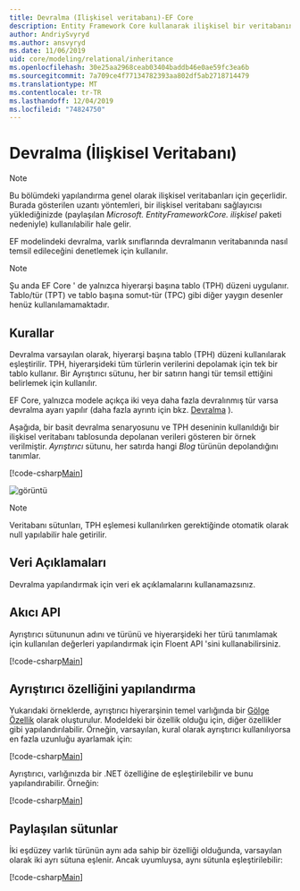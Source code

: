 ```yaml
---
title: Devralma (Ilişkisel veritabanı)-EF Core
description: Entity Framework Core kullanarak ilişkisel bir veritabanında varlık türü devralmayı yapılandırma
author: AndriySvyryd
ms.author: ansvyryd
ms.date: 11/06/2019
uid: core/modeling/relational/inheritance
ms.openlocfilehash: 30e25aa2968ceab03404baddb46e0ae59fc3ea6b
ms.sourcegitcommit: 7a709ce4f77134782393aa802df5ab2718714479
ms.translationtype: MT
ms.contentlocale: tr-TR
ms.lasthandoff: 12/04/2019
ms.locfileid: "74824750"
---
```

# <a name="inheritance-relational-database"></a>Devralma (İlişkisel Veritabanı)

> [!NOTE]  
> Bu bölümdeki yapılandırma genel olarak ilişkisel veritabanları için geçerlidir. Burada gösterilen uzantı yöntemleri, bir ilişkisel veritabanı sağlayıcısı yüklediğinizde (paylaşılan *Microsoft. EntityFrameworkCore. ilişkisel* paketi nedeniyle) kullanılabilir hale gelir.

EF modelindeki devralma, varlık sınıflarında devralmanın veritabanında nasıl temsil edileceğini denetlemek için kullanılır.

> [!NOTE]  
> Şu anda EF Core ' de yalnızca hiyerarşi başına tablo (TPH) düzeni uygulanır. Tablo/tür (TPT) ve tablo başına somut-tür (TPC) gibi diğer yaygın desenler henüz kullanılamamaktadır.

## <a name="conventions"></a>Kurallar

Devralma varsayılan olarak, hiyerarşi başına tablo (TPH) düzeni kullanılarak eşleştirilir. TPH, hiyerarşideki tüm türlerin verilerini depolamak için tek bir tablo kullanır. Bir Ayrıştırıcı sütunu, her bir satırın hangi tür temsil ettiğini belirlemek için kullanılır.

EF Core, yalnızca modele açıkça iki veya daha fazla devralınmış tür varsa devralma ayarı yapılır (daha fazla ayrıntı için bkz. [Devralma](../inheritance.md) ).

Aşağıda, bir basit devralma senaryosunu ve TPH deseninin kullanıldığı bir ilişkisel veritabanı tablosunda depolanan verileri gösteren bir örnek verilmiştir. *Ayrıştırıcı* sütunu, her satırda hangi *Blog* türünün depolandığını tanımlar.

[!code-csharp[Main](../../../../samples/core/Modeling/Conventions/InheritanceDbSets.cs#Model)]

![görüntü](_static/inheritance-tph-data.png)

>[!NOTE]
> Veritabanı sütunları, TPH eşlemesi kullanılırken gerektiğinde otomatik olarak null yapılabilir hale getirilir.

## <a name="data-annotations"></a>Veri Açıklamaları

Devralma yapılandırmak için veri ek açıklamalarını kullanamazsınız.

## <a name="fluent-api"></a>Akıcı API

Ayrıştırıcı sütununun adını ve türünü ve hiyerarşideki her türü tanımlamak için kullanılan değerleri yapılandırmak için Floent API 'sini kullanabilirsiniz.

[!code-csharp[Main](../../../../samples/core/Modeling/FluentAPI/InheritanceTPHDiscriminator.cs#Inheritance)]

## <a name="configuring-the-discriminator-property"></a>Ayrıştırıcı özelliğini yapılandırma

Yukarıdaki örneklerde, ayrıştırıcı hiyerarşinin temel varlığında bir [Gölge Özellik](xref:core/modeling/shadow-properties) olarak oluşturulur. Modeldeki bir özellik olduğu için, diğer özellikler gibi yapılandırılabilir. Örneğin, varsayılan, kural olarak ayrıştırıcı kullanılıyorsa en fazla uzunluğu ayarlamak için:

[!code-csharp[Main](../../../../samples/core/Modeling/FluentAPI/DefaultDiscriminator.cs#DiscriminatorConfiguration)]

Ayrıştırıcı, varlığınızda bir .NET özelliğine de eşleştirilebilir ve bunu yapılandırabilir. Örneğin:

[!code-csharp[Main](../../../../samples/core/Modeling/FluentAPI/NonShadowDiscriminator.cs#NonShadowDiscriminator)]

## <a name="shared-columns"></a>Paylaşılan sütunlar

İki eşdüzey varlık türünün aynı ada sahip bir özelliği olduğunda, varsayılan olarak iki ayrı sütuna eşlenir. Ancak uyumluysa, aynı sütunla eşleştirilebilir:

[!code-csharp[Main](../../../../samples/core/Modeling/FluentAPI/SharedTPHColumns.cs#SharedTPHColumns)]